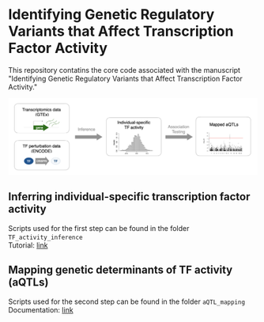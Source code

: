 # Identifying Genetic Regulatory Variants that Affect Transcription Factor Activity
This repository contatins the core code associated with the manuscript "Identifying Genetic Regulatory Variants that Affect Transcription Factor Activity."

![Outline](https://github.com/xl27/GTEx_aQTLs/blob/main/images/Fig1A.png)

## Inferring individual-specific transcription factor activity
Scripts used for the first step can be found in the folder `TF_activity_inference`   
Tutorial: [link](TF_activity_inference/README.md)

## Mapping genetic determinants of TF activity (aQTLs)
Scripts used for the second step can be found in the folder `aQTL_mapping`   
Documentation: [link](aQTL_mapping/README.md)



